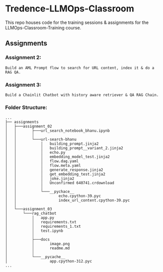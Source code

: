 # Tredence-LLMOps-Classroom
This repo houses code for the training sessions &amp; assignments for the LLMOps-Classroom-Training course.

## Assignments

### Assignment 2:
    Build an AML Prompt flow to search for URL content, index it & do a RAG QA.

### Assignment 3:
    Build a Chainlit Chatbot with history aware retriever & QA RAG Chain.

### Folder Structure:
```
...
├── assignments
│   ├───assignment_02  
│   │       ├───url_search_notebook_bhanu.ipynb
│   │       │
│   │       └───url-search-bhanu
│   │           │   building_prompt.jinja2
│   │           │   building_prompt__variant_2.jinja2
│   │           │   echo.py
│   │           │   embedding_model_test.jinja2
│   │           │   flow.dag.yaml
│   │           │   flow.meta.yaml
│   │           │   generate_response.jinja2
│   │           │   get_embedding_test.jinja2
│   │           │   joke.jinja2
│   │           │   Unconfirmed 640741.crdownload
│   │           │
│   │           └───__pychace__
│   │                   echo.cpython-39.pyc
│   │                   index_url_content.cpython-39.pyc
│   │
│   └───assignment_03               
│       └───rag_chatbot
│           │   app.py
│           │   requirements.txt
│           │   requirements_1.txt
│           │   test.ipynb
│           │
│           ├───docs
│           │       image.png
│           │       readme.md
│           │
│           └───__pycache__
│                   app.cpython-312.pyc
...
```

